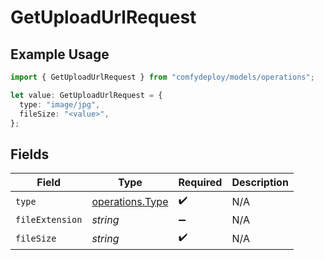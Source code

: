 # GetUploadUrlRequest

## Example Usage

```typescript
import { GetUploadUrlRequest } from "comfydeploy/models/operations";

let value: GetUploadUrlRequest = {
  type: "image/jpg",
  fileSize: "<value>",
};
```

## Fields

| Field                                              | Type                                               | Required                                           | Description                                        |
| -------------------------------------------------- | -------------------------------------------------- | -------------------------------------------------- | -------------------------------------------------- |
| `type`                                             | [operations.Type](../../models/operations/type.md) | :heavy_check_mark:                                 | N/A                                                |
| `fileExtension`                                    | *string*                                           | :heavy_minus_sign:                                 | N/A                                                |
| `fileSize`                                         | *string*                                           | :heavy_check_mark:                                 | N/A                                                |